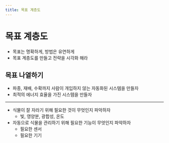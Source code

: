 ```yaml
---
title: 목표 계층도
---
```


# 목표 계층도

- 목표는 명확하게, 방법은 유연하게
- 목표 계층도를 만들고 전략을 시각화 해라

## 목표 나열하기

- 파종, 재배, 수확까지 사람이 개입하지 않는 자동화된 시스템을 만들자
- 최적의 에너지 효율을 가진 시스템을 만들자
---
- 식물이 잘 자라기 위해 필요한 것이 무엇인지 파악하자
  - 빛, 영양분, 광합성, 온도
- 자동으로 식물을 관리하기 위해 필요한 기능이 무엇인지 파악하자
  - 필요한 센서
  - 필요한 기기